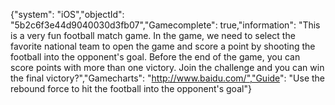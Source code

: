 {"system": "iOS","objectId": "5b2c6f3e44d9040030d3fb07","Gamecomplete": true,"information": "This is a very fun football match game. In the game, we need to select the favorite national team to open the game and score a point by shooting the football into the opponent's goal. Before the end of the game, you can score points with more than one victory. Join the challenge and you can win the final victory?","Gamecharts": "http://www.baidu.com/","Guide": "Use the rebound force to hit the football into the opponent's goal"}
